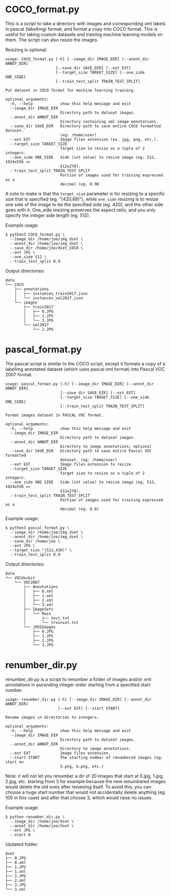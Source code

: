 # COCO_format.py
This is a script to take a directory with images and corresponding xml labels in pascal (labelImg) format, and format a copy into COCO format. This is useful for taking custom datasets and training machine learning models on them. The script can also resize the images.

Resizing is optional.

```
usage: COCO_format.py [-h] [--image_dir IMAGE_DIR] [--annot_dir ANNOT_DIR]
                      [--save_dir SAVE_DIR] [--ext EXT]
                      [--target_size TARGET_SIZE] [--one_side ONE_SIDE]
                      [--train_test_split TRAIN_TEST_SPLIT]

Put dataset in COCO format for machine learning training.

optional arguments:
  -h, --help            show this help message and exit
  --image_dir IMAGE_DIR
                        Directory path to dataset images.
  --annot_dir ANNOT_DIR
                        Directory containing xml image annotations.
  --save_dir SAVE_DIR   Directory path to save entire COCO formatted dataset.
                        (eg: /home/user)
  --ext EXT             Image files extension (ex. jpg, png, etc.).
  --target_size TARGET_SIZE
                        Target size to resize as a tuple of 2 integers.
  --one_side ONE_SIDE   Side (int value) to resize image (eg. 512, 1024x556 =>
                        512x278).
  --train_test_split TRAIN_TEST_SPLIT
                        Portion of images used for training expressed as a
                        decimal (eg. 0.90
```
A note to make is that the `target_size` parameter is for resizing to a specific size that is specified (eg. "(420,69)"), while `one_side` resizing is to resize one side of the image to be the specified side (eg. 420), and the other side goes with it. One_side resizing preserves the aspect ratio, and you only specify the integer side length (eg. 512).

Example usage:
```
$ python3 COCO_format.py \
  --image_dir /home/joe/img_dset \
  --annot_dir /home/joe/img_dset \
  --save_dir /home/joe/dset_COCO \
  --ext JPG \
  --one_side 512 \
  --train_test_split 0.9
```
Output directories:
```
data
└── COCO
    ├── annotations
    │   ├── instances_train2017.json
    │   └── instances_val2017.json
    └── images
        ├── train2017
        │   ├── 0.JPG
        │   ├── 1.JPG
        │   └── 3.JPG
        └── val2017
            └── 2.JPG

```

# pascal_format.py
The pascal script is similar to the COCO script, except it formats a copy of a labelImg annotated dataset (which uses pascal xml format) into Pascal VOC 2007 format.
```
usage: pascal_format.py [-h] [--image_dir IMAGE_DIR] [--annot_dir ANNOT_DIR]
                        [--save_dir SAVE_DIR] [--ext EXT]
                        [--target_size TARGET_SIZE] [--one_side ONE_SIDE]
                        [--train_test_split TRAIN_TEST_SPLIT]

Format images dataset in PASCAL VOC format.

optional arguments:
  -h, --help            show this help message and exit
  --image_dir IMAGE_DIR
                        Directory path to dataset images.
  --annot_dir ANNOT_DIR
                        Directory to image annotations; optional
  --save_dir SAVE_DIR   Directory path to save entire Pascal VOC formatted
                        dataset. (eg: /home/user)
  --ext EXT             Image files extension to resize.
  --target_size TARGET_SIZE
                        Target size to resize as a tuple of 2 integers.
  --one_side ONE_SIDE   Side (int value) to resize image (eg. 512, 1024x556 =>
                        512x278).
  --train_test_split TRAIN_TEST_SPLIT
                        Portion of images used for training expressed as a
                        decimal (eg. 0.8)            
```
Example usage:
```
$ python3 pascal_format.py \
  --image_dir /home/joe/img_dset \
  --annot_dir /home/joe/img_dset \
  --save_dir /home/joe \
  --ext JPG \
  --target_size "(512,420)" \
  --train_test_split 0.9
```
Output directories:
```
data
└── VOCdevkit
    └── VOC2007
        ├── Annotations
        │   ├── 0.xml
        │   ├── 1.xml
        │   ├── 2.xml
        │   └── 3.xml
        ├── ImageSets
        │   └── Main
        │       ├── test.txt
        │       └── trainval.txt
        └── JPEGImages
            ├── 0.JPG
            ├── 1.JPG
            ├── 2.JPG
            └── 3.JPG

```
# renumber_dir.py
renumber_dir.py is a script to renumber a folder of images and/or xml annotations in ascending integer order starting from a specified start number.
```
usage: renumber_dir.py [-h] [--image_dir IMAGE_DIR] [--annot_dir ANNOT_DIR]
                       [--ext EXT] [--start START]

Rename images in directories to integers.

optional arguments:
  -h, --help            show this help message and exit
  --image_dir IMAGE_DIR
                        Directory path to dataset images.
  --annot_dir ANNOT_DIR
                        Directory to image annotations.
  --ext EXT             Image files extension.
  --start START         The starting number of renumbered images (eg. start on
                        5.png, 6.png, etc.)
```
Note: it will not let you renumber a dir of 20 images that start at 0.jpg, 1.jpg, 2.jpg, etc. starting from 3 for example because the new renumbered images would delete the old ones after renaming itself. To avoid this, you can choose a huge start number that would not accidentally delete anything (eg. 100 in this case) and after that choose 3, which would raise no issues.

Example usage:
```
$ python renumber_dir.py \
  --image_dir /home/joe/dset \
  --annot_dir /home/joe/dset \
  --ext JPG \
  --start 0
```
Updated folder:
```
dset
├── 0.JPG
├── 0.xml
├── 1.JPG
├── 1.xml
├── 2.JPG
├── 2.xml
├── 3.JPG
└── 3.xml
```



